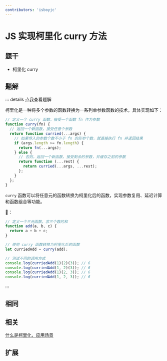 ```yaml
---
contributors: 'isboyjc'
---
```


# JS 实现柯里化 curry 方法


## 题干

- 柯里化 curry 



## 题解

::: details 点我查看题解

柯里化是一种将多个参数的函数转换为一系列单参数函数的技术，具体实现如下：

```js
// 定义一个 curry 函数，接受一个函数 fn 作为参数
function curry(fn) {
  // 返回一个新函数，接受任意个参数
  return function curried(...args) {
    // 如果传入的参数个数不小于 fn 的形参个数，就直接执行 fn 并返回结果
    if (args.length >= fn.length) {
      return fn(...args);
    } else {
      // 否则，返回一个新函数，接受剩余的参数，并缓存之前的参数
      return function (...rest) {
        return curried(...args, ...rest);
      };
    }
  };
}
```

`curry` 函数可以将任意元的函数转换为柯里化后的函数，实现参数复用、延迟计算和函数组合等功能。

🌰：

```js
// 定义一个三元函数，求三个数的和
function add(a, b, c) {
  return a + b + c;
}

// 使用 curry 函数转换为柯里化后的函数
let curriedAdd = curry(add);

// 测试不同的调用方式
console.log(curriedAdd(1)(2)(3)); // 6
console.log(curriedAdd(1, 2)(3)); // 6
console.log(curriedAdd(1)(2, 3)); // 6
console.log(curriedAdd(1, 2, 3)); // 6
```


:::



## 相同


## 相关

[什么是柯里化，应用场景](../core//050function/050040_function_currying.md)

## 扩展


